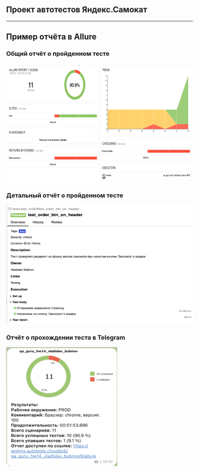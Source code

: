 ## Проект автотестов Яндекс.Самокат
___
## Пример отчёта в Allure

### Общий отчёт о пройденном тесте
<img src="https://github.com/vladbubnov/jpeg/blob/main/Снимок экрана 2025-01-15 в 19.51.00.png" width="630" height="320"/>

### Детальный отчёт о пройденном тесте

<img src="https://github.com/vladbubnov/jpeg/blob/main/Снимок экрана 2025-01-15 в 19.50.47.png" width="630" height="320"/>

### Отчёт о прохождении теста в Telegram

<img src="https://github.com/vladbubnov/jpeg/blob/main/Снимок экрана 2025-01-15 в 19.51.24.png" width="300" height="320"/>
